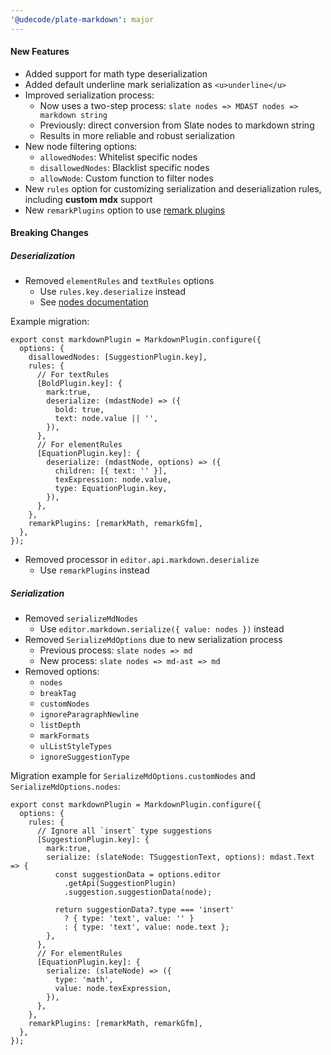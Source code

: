 ```yaml
---
'@udecode/plate-markdown': major
---
```

#### New Features

- Added support for math type deserialization
- Added default underline mark serialization as `<u>underline</u>`
- Improved serialization process:
  - Now uses a two-step process: `slate nodes => MDAST nodes => markdown string`
  - Previously: direct conversion from Slate nodes to markdown string
  - Results in more reliable and robust serialization
- New node filtering options:
  - `allowedNodes`: Whitelist specific nodes
  - `disallowedNodes`: Blacklist specific nodes
  - `allowNode`: Custom function to filter nodes
- New `rules` option for customizing serialization and deserialization rules, including **custom mdx** support
- New `remarkPlugins` option to use [remark plugins](https://github.com/remarkjs/remark/blob/main/doc/plugins.md#list-of-plugins)

#### Breaking Changes

##### Deserialization

- Removed `elementRules` and `textRules` options
  - Use `rules.key.deserialize` instead
  - See [nodes documentation](https://platejs.org/docs/markdown)

Example migration:

```tsx
export const markdownPlugin = MarkdownPlugin.configure({
  options: {
    disallowedNodes: [SuggestionPlugin.key],
    rules: {
      // For textRules
      [BoldPlugin.key]: {
        mark:true,
        deserialize: (mdastNode) => ({
          bold: true,
          text: node.value || '',
        }),
      },
      // For elementRules
      [EquationPlugin.key]: {
        deserialize: (mdastNode, options) => ({
          children: [{ text: '' }],
          texExpression: node.value,
          type: EquationPlugin.key,
        }),
      },
    },
    remarkPlugins: [remarkMath, remarkGfm],
  },
});
```

- Removed processor in `editor.api.markdown.deserialize`
  - Use `remarkPlugins` instead

##### Serialization

- Removed `serializeMdNodes`
  - Use `editor.markdown.serialize({ value: nodes })` instead
- Removed `SerializeMdOptions` due to new serialization process
  - Previous process: `slate nodes => md`
  - New process: `slate nodes => md-ast => md`
- Removed options:
  - `nodes`
  - `breakTag`
  - `customNodes`
  - `ignoreParagraphNewline`
  - `listDepth`
  - `markFormats`
  - `ulListStyleTypes`
  - `ignoreSuggestionType`

Migration example for `SerializeMdOptions.customNodes` and `SerializeMdOptions.nodes`:

```tsx
export const markdownPlugin = MarkdownPlugin.configure({
  options: {
    rules: {
      // Ignore all `insert` type suggestions
      [SuggestionPlugin.key]: {
        mark:true,
        serialize: (slateNode: TSuggestionText, options): mdast.Text => {
          const suggestionData = options.editor
            .getApi(SuggestionPlugin)
            .suggestion.suggestionData(node);

          return suggestionData?.type === 'insert'
            ? { type: 'text', value: '' }
            : { type: 'text', value: node.text };
        },
      },
      // For elementRules
      [EquationPlugin.key]: {
        serialize: (slateNode) => ({
          type: 'math',
          value: node.texExpression,
        }),
      },
    },
    remarkPlugins: [remarkMath, remarkGfm],
  },
});
```
